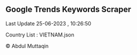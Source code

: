 

## Google Trends Keywords Scraper 
 
Last Update 25-06-2023 , 10:26:50

Country List :
VIETNAM.json



© Abdul Muttaqin 
